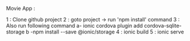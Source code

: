Movie App : 

1 : Clone github project
2 : goto project -> run  'npm install' command
3 : Also run following command
      a- ionic cordova plugin add cordova-sqlite-storage
      b -npm install --save @ionic/storage
4 : ionic build
5 : ionic serve
      
